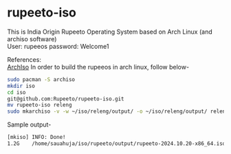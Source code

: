 # rupeeto-iso
This is India Origin Rupeeto Operating System based on Arch Linux (and archiso software)  
User: rupeeos
password: Welcome1

References:  
[ArchIso](https://wiki.archlinux.org/title/Archiso)
In order to build the rupeeos in arch linux, follow below-
```bash
sudo pacman -S archiso
mkdir iso
cd iso
git@github.com:Rupeeto/rupeeto-iso.git
mv rupeeto-iso releng
sudo mkarchiso -v -w ~/iso/releng/output/ -o ~/iso/releng/output/ releng/
```

Sample output-
```txt
[mkiso] INFO: Done!
1.2G	/home/sauahuja/iso/rupeeto/output/rupeeto-2024.10.20-x86_64.iso
```
